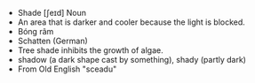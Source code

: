 - Shade	[ʃeɪd]	Noun	
- An area that is darker and cooler because the light is blocked.
- Bóng râm
- Schatten (German)
- Tree shade inhibits the growth of algae.
- shadow (a dark shape cast by something), shady (partly dark)
- From Old English "sceadu"